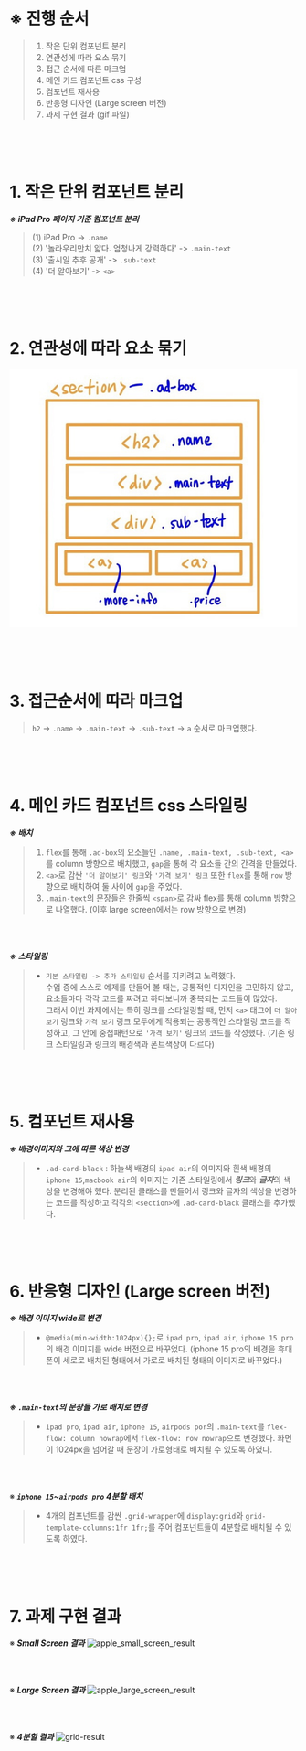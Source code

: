 # ※ 진행 순서
>1. 작은 단위 컴포넌트 분리
>2. 연관성에 따라 요소 묶기
>3. 접근 순서에 따른 마크업 
>4. 메인 카드 컴포넌트 css 구성
>5. 컴포넌트 재사용
>6. 반응형 디자인 (Large screen 버전)
>7. 과제 구현 결과 (gif 파일)
<br>

<br>
<br>

# 1. 작은 단위 컴포넌트 분리
***※ iPad Pro 페이지 기준 컴포넌트 분리<br>***

>(1) iPad Pro -> ```.name```     
(2) '놀라우리만치 얇다. 엄청나게 강력하다' -> ```.main-text```  
(3) '출시일 추후 공개' -> ```.sub-text```  
(4) '더 알아보기' -> ```<a>```  
<br>

<br>
<br>

# 2. 연관성에 따라 요소 묶기
![애플 컴포넌트 마크업](apple-markup_small.jpg)  
<br>

<br>
<br>

# 3. 접근순서에 따라 마크업
>```h2``` -> ```.name``` -> ```.main-text``` -> ```.sub-text``` -> ```a``` 순서로 마크업했다.  
<br>

<br>
<br>

# 4. 메인 카드 컴포넌트 css 스타일링
***※ 배치***
>1. ```flex```를 통해 ```.ad-box```의 요소들인 ```.name, .main-text, .sub-text, <a>```를 column 방향으로 배치했고, ```gap```을 통해 각 요소들 간의 간격을 만들었다. 
>2. ```<a>```로 감싼 ```'더 알아보기' 링크```와 ```'가격 보기' 링크``` 또한 ```flex```를 통해 ```row``` 방향으로 배치하여 둘 사이에 ```gap```을 주었다.
>3. ```.main-text```의 문장들은 한줄씩 ```<span>```로 감싸 flex를 통해 column 방향으로 나열했다. (이후 large screen에서는 row 방향으로 변경)

<br>
<br>

***※ 스타일링***
>-  ```기본 스타일링 -> 추가 스타일링``` 순서를 지키려고 노력했다.  
수업 중에 스스로 예제를 만들어 볼 때는, 공통적인 디자인을 고민하지 않고, 요소들마다 각각 코드를 짜려고 하다보니까 중복되는 코드들이 많았다.  
그래서 이번 과제에서는 특히 링크를 스타일링할 때, 먼저 ```<a>``` 태그에 ```더 알아보기``` 링크와 ```가격 보기``` 링크 모두에게 적용되는 공통적인 스타일링 코드를 작성하고, 그 안에 중첩패턴으로 ```'가격 보기'``` 링크의 코드를 작성했다. (기존 링크 스타일링과 링크의 배경색과 폰트색상이 다르다)  
<br>

<br>
<br>

# 5. 컴포넌트 재사용
***※ 배경이미지와 그에 따른 색상 변경***
> - ```.ad-card-black``` : 하늘색 배경의 ```ipad air```의 이미지와 흰색 배경의 ```iphone 15```,```macbook air```의 이미지는 기존 스타일링에서 ***링크***와 ***글자***의 색상을 변경해야 했다. 분리된 클래스를 만들어서 링크와 글자의 색상을 변경하는 코드를 작성하고  각각의 ```<section>```에 ```.ad-card-black``` 클래스를 추가했다.  
 <br>

<br>
<br>

# 6. 반응형 디자인 (Large screen 버전)
***※ 배경 이미지 wide로 변경***
>- ```@media(min-width:1024px){};```로 ```ipad pro```, ```ipad air```, ```iphone 15 pro```의 배경 이미지를 wide 버전으로 바꾸었다. (iphone 15 pro의 배경을 휴대폰이 세로로 배치된 형태에서 가로로 배치된 형태의 이미지로 바꾸었다.)  

<br>
<br>

***※ ```.main-text```의 문장들 가로 배치로 변경***
>- ```ipad pro```, ```ipad air```, ```iphone 15```, ```airpods por```의 ```.main-text```를 ```flex-flow: column nowrap```에서 ```flex-flow: row nowrap```으로 변경했다. 화면이 1024px을 넘어갈 때 문장이 가로형태로 배치될 수 있도록 하였다.

<br>
<br>

※ ***```iphone 15```~```airpods pro``` 4분할 배치***
>- 4개의 컴포넌트를 감싼 ```.grid-wrapper```에 ```display:grid```와 ```grid-template-columns:1fr 1fr;```를 주어 컴포넌트들이 4분할로 배치될 수 있도록 하였다. 
 <br>

<br>
<br>

# 7. 과제 구현 결과
※ ***Small Screen 결과***
![apple_small_screen_result](https://github.com/paintover/homework/assets/109131616/363e7512-2f7c-4e41-852a-a7fe77ab584e)

<br>
<br>

※ ***Large Screen 결과***
![apple_large_screen_result](https://github.com/paintover/homework/assets/109131616/129473be-f9c6-4349-836d-cb28f768f594)

<br>
<br>

※ ***4분할 결과***
![grid-result](https://github.com/paintover/homework/assets/109131616/29218793-6ca9-4c2d-b9d5-212fd3b1a590)




